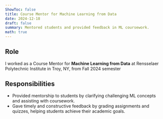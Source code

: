 ```yaml
---
ShowToc: false
title: Course Mentor for Machine Learning from Data
date: 2024-12-18
draft: false
summary: Mentored students and provided feedback in ML coursework.
math: true
---
```


## Role
I worked as a Course Mentor for **Machine Learning from Data** at Rensselaer Polytechnic Institute in Troy, NY, from Fall 2024 semester

## Responsibilities
- Provided mentorship to students by clarifying challenging ML concepts and assisting with coursework.  
- Gave timely and constructive feedback by grading assignments and quizzes, helping students achieve their academic goals.
